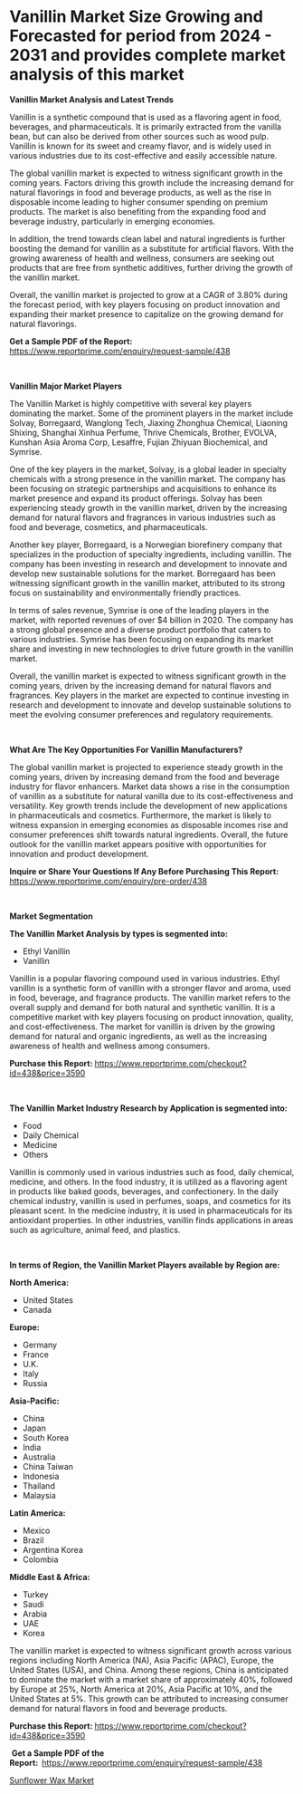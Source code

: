 <p><h1>Vanillin Market Size Growing and Forecasted for period from 2024 - 2031 and provides complete market analysis of this market</h1></p><p><strong>Vanillin Market Analysis and Latest Trends</strong></p>
<p><p>Vanillin is a synthetic compound that is used as a flavoring agent in food, beverages, and pharmaceuticals. It is primarily extracted from the vanilla bean, but can also be derived from other sources such as wood pulp. Vanillin is known for its sweet and creamy flavor, and is widely used in various industries due to its cost-effective and easily accessible nature.</p><p>The global vanillin market is expected to witness significant growth in the coming years. Factors driving this growth include the increasing demand for natural flavorings in food and beverage products, as well as the rise in disposable income leading to higher consumer spending on premium products. The market is also benefiting from the expanding food and beverage industry, particularly in emerging economies.</p><p>In addition, the trend towards clean label and natural ingredients is further boosting the demand for vanillin as a substitute for artificial flavors. With the growing awareness of health and wellness, consumers are seeking out products that are free from synthetic additives, further driving the growth of the vanillin market.</p><p>Overall, the vanillin market is projected to grow at a CAGR of 3.80% during the forecast period, with key players focusing on product innovation and expanding their market presence to capitalize on the growing demand for natural flavorings.</p></p>
<p><strong>Get a Sample PDF of the Report:&nbsp;</strong> <a href="https://www.reportprime.com/enquiry/request-sample/438">https://www.reportprime.com/enquiry/request-sample/438</a></p>
<p>&nbsp;</p>
<p><strong>Vanillin Major Market Players</strong></p>
<p><p>The Vanillin Market is highly competitive with several key players dominating the market. Some of the prominent players in the market include Solvay, Borregaard, Wanglong Tech, Jiaxing Zhonghua Chemical, Liaoning Shixing, Shanghai Xinhua Perfume, Thrive Chemicals, Brother, EVOLVA, Kunshan Asia Aroma Corp, Lesaffre, Fujian Zhiyuan Biochemical, and Symrise.</p><p>One of the key players in the market, Solvay, is a global leader in specialty chemicals with a strong presence in the vanillin market. The company has been focusing on strategic partnerships and acquisitions to enhance its market presence and expand its product offerings. Solvay has been experiencing steady growth in the vanillin market, driven by the increasing demand for natural flavors and fragrances in various industries such as food and beverage, cosmetics, and pharmaceuticals.</p><p>Another key player, Borregaard, is a Norwegian biorefinery company that specializes in the production of specialty ingredients, including vanillin. The company has been investing in research and development to innovate and develop new sustainable solutions for the market. Borregaard has been witnessing significant growth in the vanillin market, attributed to its strong focus on sustainability and environmentally friendly practices.</p><p>In terms of sales revenue, Symrise is one of the leading players in the market, with reported revenues of over $4 billion in 2020. The company has a strong global presence and a diverse product portfolio that caters to various industries. Symrise has been focusing on expanding its market share and investing in new technologies to drive future growth in the vanillin market.</p><p>Overall, the vanillin market is expected to witness significant growth in the coming years, driven by the increasing demand for natural flavors and fragrances. Key players in the market are expected to continue investing in research and development to innovate and develop sustainable solutions to meet the evolving consumer preferences and regulatory requirements.</p></p>
<p>&nbsp;</p>
<p><strong>What Are The Key Opportunities For Vanillin Manufacturers?</strong></p>
<p><p>The global vanillin market is projected to experience steady growth in the coming years, driven by increasing demand from the food and beverage industry for flavor enhancers. Market data shows a rise in the consumption of vanillin as a substitute for natural vanilla due to its cost-effectiveness and versatility. Key growth trends include the development of new applications in pharmaceuticals and cosmetics. Furthermore, the market is likely to witness expansion in emerging economies as disposable incomes rise and consumer preferences shift towards natural ingredients. Overall, the future outlook for the vanillin market appears positive with opportunities for innovation and product development.</p></p>
<p><strong>Inquire or Share Your Questions If Any Before Purchasing This Report:</strong> <a href="https://www.reportprime.com/enquiry/pre-order/438">https://www.reportprime.com/enquiry/pre-order/438</a></p>
<p>&nbsp;</p>
<p><strong>Market Segmentation</strong></p>
<p><strong>The Vanillin Market Analysis by types is segmented into:</strong></p>
<p><ul><li>Ethyl Vanillin</li><li>Vanillin</li></ul></p>
<p><p>Vanillin is a popular flavoring compound used in various industries. Ethyl vanillin is a synthetic form of vanillin with a stronger flavor and aroma, used in food, beverage, and fragrance products. The vanillin market refers to the overall supply and demand for both natural and synthetic vanillin. It is a competitive market with key players focusing on product innovation, quality, and cost-effectiveness. The market for vanillin is driven by the growing demand for natural and organic ingredients, as well as the increasing awareness of health and wellness among consumers.</p></p>
<p><strong>Purchase this Report:&nbsp;</strong><a href="https://www.reportprime.com/checkout?id=438&price=3590">https://www.reportprime.com/checkout?id=438&price=3590</a></p>
<p>&nbsp;</p>
<p><strong>The Vanillin Market Industry Research by Application is segmented into:</strong></p>
<p><ul><li>Food</li><li>Daily Chemical</li><li>Medicine</li><li>Others</li></ul></p>
<p><p>Vanillin is commonly used in various industries such as food, daily chemical, medicine, and others. In the food industry, it is utilized as a flavoring agent in products like baked goods, beverages, and confectionery. In the daily chemical industry, vanillin is used in perfumes, soaps, and cosmetics for its pleasant scent. In the medicine industry, it is used in pharmaceuticals for its antioxidant properties. In other industries, vanillin finds applications in areas such as agriculture, animal feed, and plastics.</p></p>
<p>&nbsp;</p>
<p><strong>In terms of Region, the Vanillin Market Players available by Region are:</strong></p>
<p>
    <p> <strong> North America: </strong>
        <ul>
            <li>United States</li>
            <li>Canada</li>
        </ul>
        </p> 
    <p> <strong> Europe: </strong>
        <ul>
            <li>Germany</li>
            <li>France</li>
            <li>U.K.</li>
            <li>Italy</li>
            <li>Russia</li>
        </ul>
        </p> 
    <p> <strong> Asia-Pacific: </strong>
        <ul>
            <li>China</li>
            <li>Japan</li>
            <li>South Korea</li>
            <li>India</li>
            <li>Australia</li>
            <li>China Taiwan</li>
            <li>Indonesia</li>
            <li>Thailand</li>
            <li>Malaysia</li>
        </ul>
        </p> 
    <p> <strong> Latin America: </strong>
        <ul>
            <li>Mexico</li>
            <li>Brazil</li>
            <li>Argentina Korea</li>
            <li>Colombia</li>
        </ul>
        </p> 
    <p> <strong> Middle East & Africa: </strong>
        <ul>
            <li>Turkey</li>
            <li>Saudi</li>
            <li>Arabia</li>
            <li>UAE</li>
            <li>Korea</li>
        </ul>
    </p>
    </p>
<p><p>The vanillin market is expected to witness significant growth across various regions including North America (NA), Asia Pacific (APAC), Europe, the United States (USA), and China. Among these regions, China is anticipated to dominate the market with a market share of approximately 40%, followed by Europe at 25%, North America at 20%, Asia Pacific at 10%, and the United States at 5%. This growth can be attributed to increasing consumer demand for natural flavors in food and beverage products.</p></p>
<p><strong>Purchase this Report: </strong><a href="https://www.reportprime.com/checkout?id=438&price=3590">https://www.reportprime.com/checkout?id=438&price=3590</a></p>
<p>&nbsp;<strong>Get a Sample PDF of the Report:&nbsp;&nbsp;</strong><a href="https://www.reportprime.com/enquiry/request-sample/438">https://www.reportprime.com/enquiry/request-sample/438</a></p>
<p><strong></strong></p>
<p><p><a href="https://forested-sushi-9b0.notion.site/Sunflower-Wax-Market-Size-Reflecting-a-Forecast-Till-2031-Market-By-Type-By-Application-and-By-Geo-2cbfcf80e23a42738ec46e4f2100482b">Sunflower Wax Market</a></p></p>